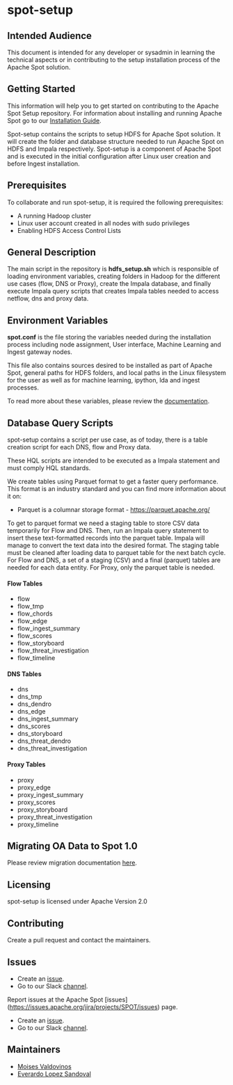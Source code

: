 # spot-setup

## Intended Audience

This document is intended for any developer or sysadmin in learning the technical aspects or in contributing to the setup installation process of the Apache Spot solution.

## Getting Started

This information will help you to get started on contributing to the Apache Spot Setup repository. For information about installing and running Apache Spot go to our [Installation Guide](http://spot.apache.org/doc/).

Spot-setup contains the scripts to setup HDFS for Apache Spot solution. It will create the folder and database structure needed to run Apache Spot on HDFS and Impala respectively. Spot-setup is a component of Apache Spot and is executed in the initial configuration after Linux user creation and before Ingest installation.

## Prerequisites

To collaborate and run spot-setup, it is required the following prerequisites:
- A running Hadoop cluster
- Linux user account created in all nodes with sudo privileges
- Enabling HDFS Access Control Lists

## General Description

The main script in the repository is **hdfs_setup.sh** which is responsible of loading environment variables, creating folders in Hadoop for the different use cases (flow, DNS or Proxy), create the Impala database, and finally execute Impala query scripts that creates Impala tables needed to access netflow, dns and proxy data.

## Environment Variables

**spot.conf** is the file storing the variables needed during the installation process including node assignment, User interface, Machine Learning and Ingest gateway nodes.

This file also contains sources desired to be installed as part of Apache Spot, general paths for HDFS folders, and local paths in the Linux filesystem for the user as well as for machine learning, ipython, lda and ingest processes.

To read more about these variables, please review the [documentation](http://spot.incubator.apache.org/doc/#configuration).

## Database Query Scripts

spot-setup contains a script per use case, as of today, there is a table creation script for each DNS, flow and Proxy data.

These HQL scripts are intended to be executed as a Impala statement and must comply HQL standards.

We create tables using Parquet format to get a faster query performance. This format is an industry standard and you can find more information about it on:
- Parquet is a columnar storage format - https://parquet.apache.org/

To get to parquet format we need a staging table to store CSV data temporarily for Flow and DNS. Then, run an Impala query statement to insert these text-formatted records into the parquet table. Impala will manage to convert the text data into the desired format. The staging table must be cleaned after loading data to parquet table for the next batch cycle. For Flow and DNS, a set of a staging (CSV) and a final (parquet) tables are needed for each data entity. For Proxy, only the parquet table is needed.

#### Flow Tables
- flow
- flow_tmp
- flow_chords
- flow_edge
- flow_ingest_summary
- flow_scores
- flow_storyboard
- flow_threat_investigation
- flow_timeline

#### DNS Tables
- dns
- dns_tmp
- dns_dendro
- dns_edge
- dns_ingest_summary
- dns_scores
- dns_storyboard
- dns_threat_dendro
- dns_threat_investigation

#### Proxy Tables
- proxy
- proxy_edge
- proxy_ingest_summary
- proxy_scores
- proxy_storyboard
- proxy_threat_investigation
- proxy_timeline


## Migrating OA Data to Spot 1.0

Please review migration documentation [here](migration/README.md).

## Licensing

spot-setup is licensed under Apache Version 2.0

## Contributing

Create a pull request and contact the maintainers.

## Issues

- Create an [issue](https://issues.apache.org/jira/browse/SPOT-20?jql=project%20%3D%20SPOT).
- Go to our Slack [channel](https://apachespot.slack.com/messages/general).

Report issues at the Apache Spot [issues] (https://issues.apache.org/jira/projects/SPOT/issues) page.

- Create an [issue](https://issues.apache.org/jira/browse/SPOT-20?jql=project%20%3D%20SPOT).
- Go to our Slack [channel](https://apachespot.slack.com/messages/general).

## Maintainers

- [Moises Valdovinos](https://github.com/moy8011)
- [Everardo Lopez Sandoval](https://github.com/EverLoSa)

